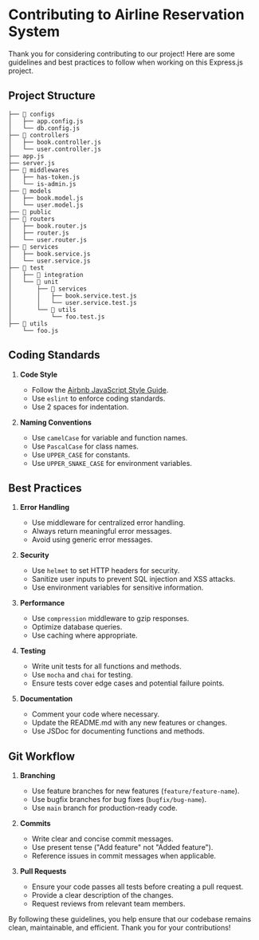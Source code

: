 # Contributing to Airline Reservation System

Thank you for considering contributing to our project! Here are some guidelines and best practices to follow when working on this Express.js project.

## Project Structure
    ├── 📁 configs
    │   ├── app.config.js
    │   └── db.config.js
    ├── 📁 controllers
    │   ├── book.controller.js
    │   └── user.controller.js
    ├── app.js
    ├── server.js
    ├── 📁 middlewares
    │   ├── has-token.js
    │   └── is-admin.js
    ├── 📁 models
    │   ├── book.model.js
    │   └── user.model.js
    ├── 📁 public
    ├── 📁 routers
    │   ├── book.router.js
    │   ├── router.js
    │   └── user.router.js
    ├── 📁 services
    │   ├── book.service.js
    │   └── user.service.js
    ├── 📁 test
    │   ├── 📁 integration
    │   └── 📁 unit
    │       ├── 📁 services
    │       │   ├── book.service.test.js
    │       │   └── user.service.test.js
    │       └── 📁 utils
    │           └── foo.test.js
    ├── 📁 utils
        └── foo.js

## Coding Standards

1. **Code Style**
    - Follow the [Airbnb JavaScript Style Guide](https://github.com/airbnb/javascript).
    - Use `eslint` to enforce coding standards.
    - Use 2 spaces for indentation.

2. **Naming Conventions**
    - Use `camelCase` for variable and function names.
    - Use `PascalCase` for class names.
    - Use `UPPER_CASE` for constants.
    - Use `UPPER_SNAKE_CASE` for environment variables.

## Best Practices

1. **Error Handling**
    - Use middleware for centralized error handling.
    - Always return meaningful error messages.
    - Avoid using generic error messages.

2. **Security**
    - Use `helmet` to set HTTP headers for security.
    - Sanitize user inputs to prevent SQL injection and XSS attacks.
    - Use environment variables for sensitive information.

3. **Performance**
    - Use `compression` middleware to gzip responses.
    - Optimize database queries.
    - Use caching where appropriate.

4. **Testing**
    - Write unit tests for all functions and methods.
    - Use `mocha` and `chai` for testing.
    - Ensure tests cover edge cases and potential failure points.

5. **Documentation**
    - Comment your code where necessary.
    - Update the README.md with any new features or changes.
    - Use JSDoc for documenting functions and methods.

## Git Workflow

1. **Branching**
    - Use feature branches for new features (`feature/feature-name`).
    - Use bugfix branches for bug fixes (`bugfix/bug-name`).
    - Use `main` branch for production-ready code.

2. **Commits**
    - Write clear and concise commit messages.
    - Use present tense ("Add feature" not "Added feature").
    - Reference issues in commit messages when applicable.

3. **Pull Requests**
    - Ensure your code passes all tests before creating a pull request.
    - Provide a clear description of the changes.
    - Request reviews from relevant team members.

By following these guidelines, you help ensure that our codebase remains clean, maintainable, and efficient. Thank you for your contributions!
